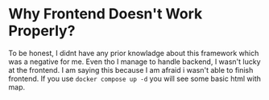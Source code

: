 # Why Frontend Doesn't Work Properly?

To be honest, I didnt have any prior knowladge about this framework which was a negative for me. Even tho I manage to handle backend, I wasn't lucky at the frontend. I am saying this because I am afraid i wasn't able to finish frontend. If you use `docker compose up -d` you will see some basic html with map.